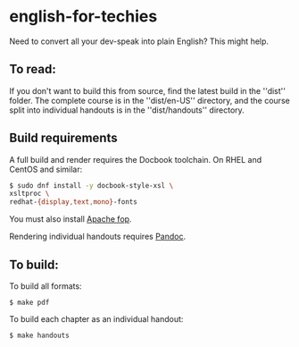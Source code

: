# english-for-techies

Need to convert all your dev-speak into plain English? This might help.

## To read:

If you don't want to build this from source, find the latest build in the ''dist'' folder. The complete course is in the ''dist/en-US'' directory, and the course split into individual handouts is in the ''dist/handouts'' directory.

## Build requirements

A full build and render requires the Docbook toolchain.
On RHEL and CentOS and similar:

```bash
$ sudo dnf install -y docbook-style-xsl \
xsltproc \
redhat-{display,text,mono}-fonts
```

You must also install [Apache fop](http://xmlgraphics.apache.org/fop/).

Rendering individual handouts requires [Pandoc](https://pandoc.org/).

## To build:

To build all formats:

    $ make pdf

To build each chapter as an individual handout:

    $ make handouts


